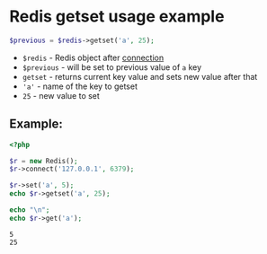 # Redis getset usage example

```php
$previous = $redis->getset('a', 25);
```

- `$redis` - Redis object after [connection](/php-redis/how-to-connect-to-redis)
- `$previous` - will be set to previous value of `a` key
- `getset` - returns current key value and sets new value after that
- `'a'` - name of the key to getset
- `25` - new value to set

## Example: 
```php
<?php

$r = new Redis(); 
$r->connect('127.0.0.1', 6379);

$r->set('a', 5);
echo $r->getset('a', 25);

echo "\n";
echo $r->get('a');
```
```
5
25
```

